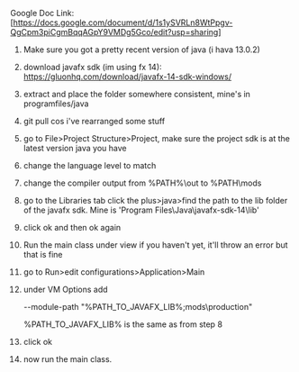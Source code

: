 Google Doc Link: [https://docs.google.com/document/d/1s1ySVRLn8WtPpgv-QgCpm3piCgmBqqAGpY9VMDg5Gco/edit?usp=sharing]

1. Make sure you got a pretty recent version of java (i hava 13.0.2)
2. download javafx sdk (im using fx 14): https://gluonhq.com/download/javafx-14-sdk-windows/
3. extract and place the folder somewhere consistent, mine's in programfiles/java
4. git pull cos i've rearranged some stuff
5. go to File>Project Structure>Project, make sure the project sdk is at the latest version java you have
6. change the language level to match
7. change the compiler output from %PATH%\out to %PATH\mods
8. go to the Libraries tab click the plus>java>find the path to the lib folder of the javafx sdk. Mine is 'Program Files\Java\javafx-sdk-14\lib'
9. click ok and then ok again
10. Run the main class under view if you haven't yet, it'll throw an error but that is fine
11. go to Run>edit configurations>Application>Main
12. under VM Options add 
	
	--module-path "%PATH_TO_JAVAFX_LIB%;mods\production"
	
	%PATH_TO_JAVAFX_LIB% is the same as from step 8
13. click ok
14. now run the main class.